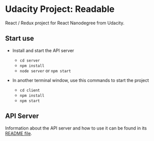 # Udacity Project: Readable

React / Redux project for React Nanodegree from Udacity.

## Start use

* Install and start the API server
    - `cd server`
    - `npm install`
    - `node server` or `npm start`

* In another terminal window, use this commands to start the project
    - `cd client`
    - `npm install`
    - `npm start`

## API Server

Information about the API server and how to use it can be found in its [README file](server/README.md).
